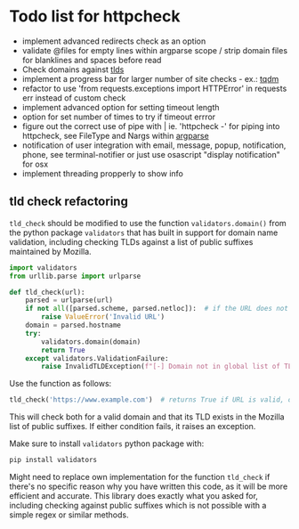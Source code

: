# Todo list for httpcheck

* implement advanced redirects check as an option
* validate @files for empty lines within argparse scope / strip domain files for blanklines and spaces before read
* Check domains against [tlds](https://github.com/barseghyanartur/tld/blob/master/src/tld/res/effective_tld_names.dat.txt)
* implement a progress bar for larger number of site checks - ex.: [tqdm](https://github.com/tqdm/tqdm)
* refactor to use 'from requests.exceptions import HTTPError' in requests err instead of custom check
* implement advanced option for setting timeout length
* option for set number of times to try if timeout errror
* figure out the correct use of pipe with | ie. 'httpcheck -' for piping into httpcheck, see FileType and Nargs within [argparse](https://docs.python.org/3.8/library/argparse.html#nargs)
* notification of user integration with email, message, popup, notification, phone, see terminal-notifier or just use osascript "display notification" for osx
* implement threading propperly to show info

## tld check refactoring

 `tld_check` should be modified to use the function `validators.domain()` from the python package `validators` that has built in support for domain name validation, including checking TLDs against a list of public suffixes maintained by Mozilla. 

```python
import validators
from urllib.parse import urlparse

def tld_check(url):
    parsed = urlparse(url)
    if not all([parsed.scheme, parsed.netloc]):  # if the URL does not have a scheme or netloc
        raise ValueError('Invalid URL')  
    domain = parsed.hostname
    try:
        validators.domain(domain)
        return True
    except validators.ValidationFailure:
        raise InvalidTLDException(f"[-] Domain not in global list of TLDs: '{url}'")
```
Use the function as follows:

```python
tld_check('https://www.example.com')  # returns True if URL is valid, otherwise raises an exception
```
This will check both for a valid domain and that its TLD exists in the Mozilla list of public suffixes. If either condition fails, it raises an exception.

Make sure to install `validators` python package with:
```sh
pip install validators
```
Might need to replace own implementation for the function `tld_check` if there's no specific reason why you have written this code, as it will be more efficient and accurate. This library does exactly what you asked for, including checking against public suffixes which is not possible with a simple regex or similar methods.